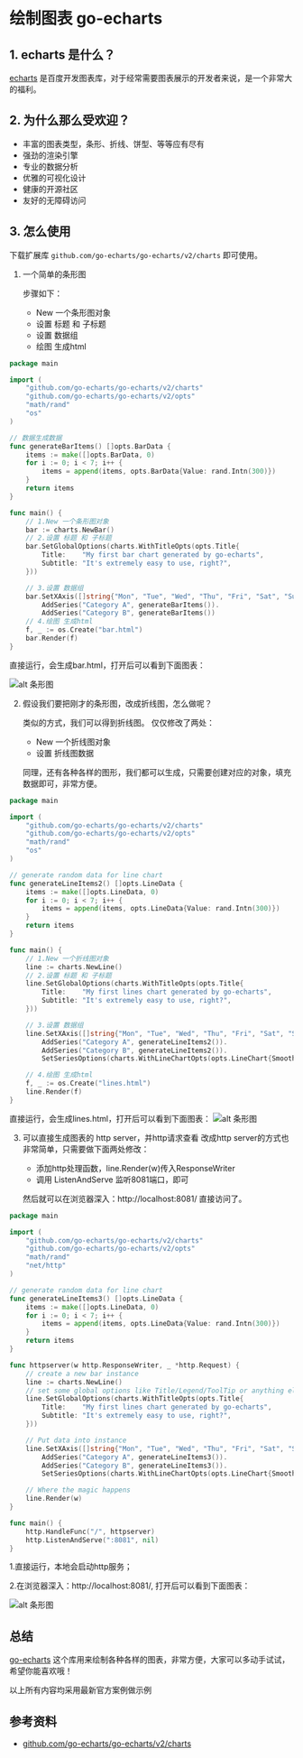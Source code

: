 # 绘制图表 go-echarts

## 1. echarts 是什么？

[echarts](https://echarts.apache.org/zh/index.html) 是百度开发图表库，对于经常需要图表展示的开发者来说，是一个非常大的福利。

## 2. 为什么那么受欢迎？

- 丰富的图表类型，条形、折线、饼型、等等应有尽有
- 强劲的渲染引擎
- 专业的数据分析 
- 优雅的可视化设计
- 健康的开源社区
- 友好的无障碍访问

## 3. 怎么使用

下载扩展库 `github.com/go-echarts/go-echarts/v2/charts` 即可使用。

1. 一个简单的条形图

   步骤如下：
    - New 一个条形图对象
    - 设置 标题 和 子标题
    - 设置 数据组
    - 绘图 生成html
   
```go
package main

import (
	"github.com/go-echarts/go-echarts/v2/charts"
	"github.com/go-echarts/go-echarts/v2/opts"
	"math/rand"
	"os"
)

// 数据生成数据
func generateBarItems() []opts.BarData {
	items := make([]opts.BarData, 0)
	for i := 0; i < 7; i++ {
		items = append(items, opts.BarData{Value: rand.Intn(300)})
	}
	return items
}

func main() {
	// 1.New 一个条形图对象
	bar := charts.NewBar()
	// 2.设置 标题 和 子标题
	bar.SetGlobalOptions(charts.WithTitleOpts(opts.Title{
		Title:    "My first bar chart generated by go-echarts",
		Subtitle: "It's extremely easy to use, right?",
	}))

	// 3.设置 数据组
	bar.SetXAxis([]string{"Mon", "Tue", "Wed", "Thu", "Fri", "Sat", "Sun"}).
		AddSeries("Category A", generateBarItems()).
		AddSeries("Category B", generateBarItems())
	// 4.绘图 生成html
	f, _ := os.Create("bar.html")
	bar.Render(f)
}
```
直接运行，会生成bar.html，打开后可以看到下面图表：

![alt 条形图](https://swarm-gateways.net/bzz:/6e23c60bdfc6dbf9aa35d1e8eaa0a329701bab19c511cb81589cbd6f0aef9ad6/tu-tiao.png)



2. 假设我们要把刚才的条形图，改成折线图，怎么做呢？

   类似的方式，我们可以得到折线图。
   仅仅修改了两处：
   - New 一个折线图对象
   - 设置 折线图数据
   
   同理，还有各种各样的图形，我们都可以生成，只需要创建对应的对象，填充数据即可，非常方便。

```go
package main

import (
	"github.com/go-echarts/go-echarts/v2/charts"
	"github.com/go-echarts/go-echarts/v2/opts"
	"math/rand"
	"os"
)

// generate random data for line chart
func generateLineItems2() []opts.LineData {
	items := make([]opts.LineData, 0)
	for i := 0; i < 7; i++ {
		items = append(items, opts.LineData{Value: rand.Intn(300)})
	}
	return items
}

func main() {
	// 1.New 一个折线图对象
	line := charts.NewLine()
	// 2.设置 标题 和 子标题
	line.SetGlobalOptions(charts.WithTitleOpts(opts.Title{
		Title:    "My first lines chart generated by go-echarts",
		Subtitle: "It's extremely easy to use, right?",
	}))

	// 3.设置 数据组
	line.SetXAxis([]string{"Mon", "Tue", "Wed", "Thu", "Fri", "Sat", "Sun"}).
		AddSeries("Category A", generateLineItems2()).
		AddSeries("Category B", generateLineItems2()).
		SetSeriesOptions(charts.WithLineChartOpts(opts.LineChart{Smooth: true}))

	// 4.绘图 生成html
	f, _ := os.Create("lines.html")
	line.Render(f)
}

```

直接运行，会生成lines.html，打开后可以看到下面图表：
![alt 条形图](https://swarm-gateways.net/bzz:/cb210e915ce312d778890acfb115dc24c3469e66e39ef4dd997e43edefb514cb/tu-zhexian.png)

3. 可以直接生成图表的 http server，并http请求查看
    改成http server的方式也非常简单，只需要做下面两处修改：
    - 添加http处理函数，line.Render(w)传入ResponseWriter
    - 调用 ListenAndServe 监听8081端口，即可
    
    然后就可以在浏览器深入：http://localhost:8081/ 直接访问了。

```go
package main

import (
	"github.com/go-echarts/go-echarts/v2/charts"
	"github.com/go-echarts/go-echarts/v2/opts"
	"math/rand"
	"net/http"
)

// generate random data for line chart
func generateLineItems3() []opts.LineData {
	items := make([]opts.LineData, 0)
	for i := 0; i < 7; i++ {
		items = append(items, opts.LineData{Value: rand.Intn(300)})
	}
	return items
}

func httpserver(w http.ResponseWriter, _ *http.Request) {
	// create a new bar instance
	line := charts.NewLine()
	// set some global options like Title/Legend/ToolTip or anything else
	line.SetGlobalOptions(charts.WithTitleOpts(opts.Title{
		Title:    "My first lines chart generated by go-echarts",
		Subtitle: "It's extremely easy to use, right?",
	}))

	// Put data into instance
	line.SetXAxis([]string{"Mon", "Tue", "Wed", "Thu", "Fri", "Sat", "Sun"}).
		AddSeries("Category A", generateLineItems3()).
		AddSeries("Category B", generateLineItems3()).
		SetSeriesOptions(charts.WithLineChartOpts(opts.LineChart{Smooth: true}))

	// Where the magic happens
	line.Render(w)
}

func main() {
	http.HandleFunc("/", httpserver)
	http.ListenAndServe(":8081", nil)
}
```

1.直接运行，本地会启动http服务；

2.在浏览器深入：http://localhost:8081/, 打开后可以看到下面图表：

![alt 条形图](https://swarm-gateways.net/bzz:/1175e1f77a0fadf1e6a76b293823101d1bb9c92d0d703d943f576b1d17f72897/tu-http.png)


## 总结

[go-echarts](github.com/go-echarts/go-echarts/v2/charts) 这个库用来绘制各种各样的图表，非常方便，大家可以多动手试试，希望你能喜欢哦！


以上所有内容均采用最新官方案例做示例
## 参考资料

- [github.com/go-echarts/go-echarts/v2/charts](github.com/go-echarts/go-echarts/v2/charts)